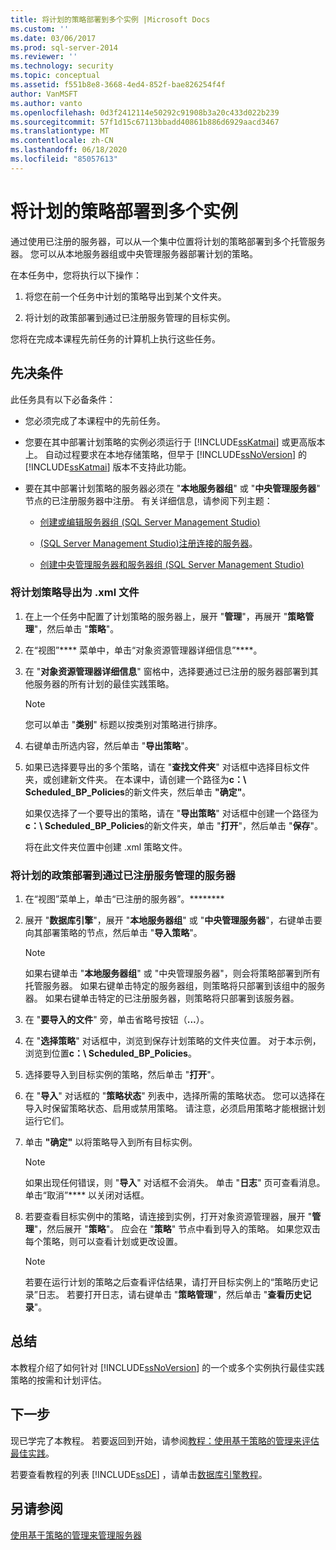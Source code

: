 ```yaml
---
title: 将计划的策略部署到多个实例 |Microsoft Docs
ms.custom: ''
ms.date: 03/06/2017
ms.prod: sql-server-2014
ms.reviewer: ''
ms.technology: security
ms.topic: conceptual
ms.assetid: f551b8e8-3668-4ed4-852f-bae826254f4f
author: VanMSFT
ms.author: vanto
ms.openlocfilehash: 0d3f2412114e50292c91908b3a20c433d022b239
ms.sourcegitcommit: 57f1d15c67113bbadd40861b886d6929aacd3467
ms.translationtype: MT
ms.contentlocale: zh-CN
ms.lasthandoff: 06/18/2020
ms.locfileid: "85057613"
---
```

# <a name="deploy-scheduled-policies-to-multiple-instances"></a>将计划的策略部署到多个实例
  通过使用已注册的服务器，可以从一个集中位置将计划的策略部署到多个托管服务器。 您可以从本地服务器组或中央管理服务器部署计划的策略。  
  
 在本任务中，您将执行以下操作：  
  
1.  将您在前一个任务中计划的策略导出到某个文件夹。  
  
2.  将计划的政策部署到通过已注册服务管理的目标实例。  
  
 您将在完成本课程先前任务的计算机上执行这些任务。  
  
## <a name="prerequisites"></a>先决条件  
 此任务具有以下必备条件：  
  
-   您必须完成了本课程中的先前任务。  
  
-   您要在其中部署计划策略的实例必须运行于 [!INCLUDE[ssKatmai](../includes/sskatmai-md.md)] 或更高版本上。 自动过程要求在本地存储策略，但早于 [!INCLUDE[ssNoVersion](../includes/ssnoversion-md.md)] 的 [!INCLUDE[ssKatmai](../includes/sskatmai-md.md)] 版本不支持此功能。  
  
-   要在其中部署计划策略的服务器必须在 "**本地服务器组**" 或 "**中央管理服务器**" 节点的已注册服务器中注册。 有关详细信息，请参阅下列主题：  
  
    -   [创建或编辑服务器组 (SQL Server Management Studio)](../ssms/register-servers/create-or-edit-a-server-group-sql-server-management-studio.md)  
  
    -   [&#40;SQL Server Management Studio&#41;注册连接的服务器](../ssms/register-servers/register-a-connected-server-sql-server-management-studio.md)。  
  
    -   [创建中央管理服务器和服务器组 (SQL Server Management Studio)](../ssms/register-servers/create-a-central-management-server-and-server-group.md)  
  
### <a name="to-export-the-scheduled-policies-as-xml-files"></a>将计划策略导出为 .xml 文件  
  
1.  在上一个任务中配置了计划策略的服务器上，展开 "**管理**"，再展开 "**策略管理**"，然后单击 "**策略**"。  
  
2.  在“视图”**** 菜单中，单击“对象资源管理器详细信息”****。  
  
3.  在 "**对象资源管理器详细信息**" 窗格中，选择要通过已注册的服务器部署到其他服务器的所有计划的最佳实践策略。  
  
    > [!NOTE]  
    >  您可以单击 "**类别**" 标题以按类别对策略进行排序。  
  
4.  右键单击所选内容，然后单击 "**导出策略**"。  
  
5.  如果已选择要导出的多个策略，请在 "**查找文件夹**" 对话框中选择目标文件夹，或创建新文件夹。 在本课中，请创建一个路径为**c：\ Scheduled_BP_Policies**的新文件夹，然后单击 **"确定"**。  
  
     如果仅选择了一个要导出的策略，请在 "**导出策略**" 对话框中创建一个路径为**c：\ Scheduled_BP_Policies**的新文件夹，单击 "**打开**"，然后单击 "**保存**"。  
  
     将在此文件夹位置中创建 .xml 策略文件。  
  
### <a name="to-deploy-the-scheduled-policies-to-servers-that-are-managed-through-registered-servers"></a>将计划的政策部署到通过已注册服务管理的服务器  
  
1.  在“视图”菜单上，单击“已注册的服务器”。********  
  
2.  展开 "**数据库引擎**"，展开 "**本地服务器组**" 或 "**中央管理服务器**"，右键单击要向其部署策略的节点，然后单击 "**导入策略**"。  
  
    > [!NOTE]  
    >  如果右键单击 "**本地服务器组**" 或 "中央管理服务器"，则会将策略部署到所有托管服务器。 如果右键单击特定的服务器组，则策略将只部署到该组中的服务器。 如果右键单击特定的已注册服务器，则策略将只部署到该服务器。  
  
3.  在 "**要导入的文件**" 旁，单击省略号按钮（**...**）。  
  
4.  在 "**选择策略**" 对话框中，浏览到保存计划策略的文件夹位置。 对于本示例，浏览到位置**c：\ Scheduled_BP_Policies**。  
  
5.  选择要导入到目标实例的策略，然后单击 "**打开**"。  
  
6.  在 "**导入**" 对话框的 "**策略状态**" 列表中，选择所需的策略状态。 您可以选择在导入时保留策略状态、启用或禁用策略。 请注意，必须启用策略才能根据计划运行它们。  
  
7.  单击 **"确定"** 以将策略导入到所有目标实例。  
  
    > [!NOTE]  
    >  如果出现任何错误，则 "**导入**" 对话框不会消失。 单击 "**日志**" 页可查看消息。 单击“取消”**** 以关闭对话框。  
  
8.  若要查看目标实例中的策略，请连接到实例，打开对象资源管理器，展开 "**管理**"，然后展开 "**策略**"。 应会在 "**策略**" 节点中看到导入的策略。 如果您双击每个策略，则可以查看计划或更改设置。  
  
    > [!NOTE]  
    >  若要在运行计划的策略之后查看评估结果，请打开目标实例上的“策略历史记录”日志。 若要打开日志，请右键单击 "**策略管理**"，然后单击 "**查看历史记录**"。  
  
## <a name="summary"></a>总结  
 本教程介绍了如何针对 [!INCLUDE[ssNoVersion](../includes/ssnoversion-md.md)] 的一个或多个实例执行最佳实践策略的按需和计划评估。  
  
## <a name="next"></a>下一步  
 现已学完了本教程。 若要返回到开始，请参阅[教程：使用基于策略的管理来评估最佳实践](../../2014/tutorials/tutorial-evaluating-best-practices-by-using-policy-based-management.md)。  
  
 若要查看教程的列表 [!INCLUDE[ssDE](../includes/ssde-md.md)] ，请单击[数据库引擎教程](../relational-databases/database-engine-tutorials.md)。  
  
## <a name="see-also"></a>另请参阅  
 [使用基于策略的管理来管理服务器](../relational-databases/policy-based-management/administer-servers-by-using-policy-based-management.md)  
  
  
